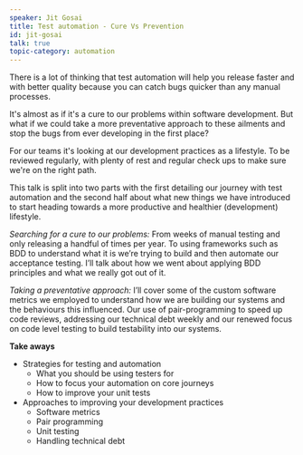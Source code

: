 ```yaml
---
speaker: Jit Gosai
title: Test automation - Cure Vs Prevention
id: jit-gosai
talk: true
topic-category: automation
---
```

There is a lot of thinking that test automation will help you release faster and with better quality because you can catch bugs quicker than any manual processes.

It's almost as if it's a cure to our problems within software development.
But what if we could take a more preventative approach to these ailments and stop the bugs from ever developing in the first place?

For our teams it's looking at our development practices as a lifestyle. To be reviewed regularly, with plenty of rest and regular check ups to make sure we're on the right path.

This talk is split into two parts with the first detailing our journey with test automation and the second half about what new things we have introduced to start heading towards a more productive and healthier (development) lifestyle.

*Searching for a cure to our problems:* From weeks of manual testing and only releasing a handful of times per year. To using frameworks such as BDD to understand what it is we’re trying to build and then automate our acceptance testing. I’ll talk about how we went about applying BDD principles and what we really got out of it.

*Taking a preventative approach:* I’ll cover some of the custom software metrics we employed to understand how we are building our systems and the behaviours this influenced. Our use of pair-programming to speed up code reviews, addressing our technical debt weekly and our renewed focus on code level testing to build testability into our systems.

**Take aways**
- Strategies for testing and automation
    - What you should be using testers for
    - How to focus your automation on core journeys
    - How to improve your unit tests
- Approaches to improving your development practices
    - Software metrics
    - Pair programming
    - Unit testing
    - Handling technical debt